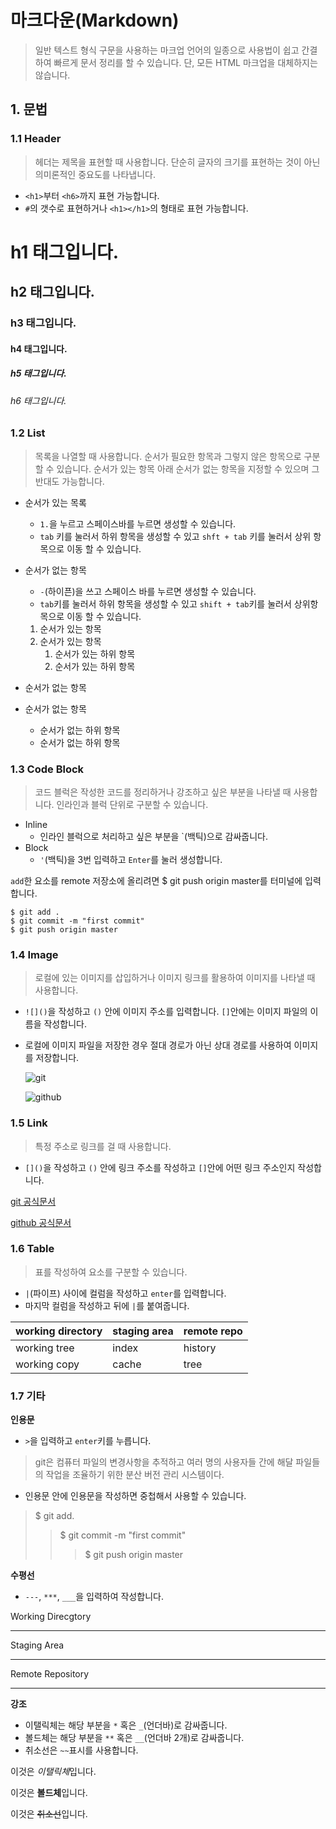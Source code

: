 # 마크다운(Markdown)

> 일반 텍스트 형식 구문을 사용하는 마크업 언어의 일종으로 사용법이 쉽고 간결하여 빠르게 문서 정리를 할 수 있습니다. 단, 모든 HTML 마크업을 대체하지는 않습니다.

## 1. 문법

### 1.1 Header

> 헤더는 제목을 표현할 때 사용합니다. 단순히 글자의 크기를 표현하는 것이 아닌 의미론적인 중요도를 나타냅니다.

- `<h1>`부터 `<h6>`까지 표현 가능합니다.
- `#`의 갯수로 표현하거나 `<h1></h1>`의 형태로 표현 가능합니다.

# h1 태그입니다.

## h2 태그입니다.

### h3 태그입니다.

#### h4 태그입니다.

##### h5 태그입니다.

###### h6 태그입니다.

### 1.2 List

> 목록을 나열할 때 사용합니다. 순서가 필요한 항목과 그렇지 않은 항목으로 구분할 수 있습니다. 순서가 있는 항목 아래 순서가 없는 항목을 지정할 수 있으며 그 반대도 가능합니다.

- 순서가 있는 목록

  - `1.`을 누르고 스페이스바를 누르면 생성할 수 있습니다.
  - `tab` 키를 눌러서 하위 항목을 생성할 수 있고 `shft + tab` 키를 눌러서 상위 항목으로 이동 할 수 있습니다.

- 순서가 없는 항목

  - `-`(하이픈)을 쓰고 스페이스 바를 누르면 생성할 수 있습니다.
  - `tab`키를 눌러서 하위 항목을 생성할 수 있고 `shift + tab`키를 눌러서 상위항목으로 이동 할 수 있습니다.

  1. 순서가 있는 항목
  2. 순서가 있는 항목
     1. 순서가 있는 하위 항목
     2. 순서가 있는 하위 항목

- 순서가 없는 항목

- 순서가 없는 항목

  - 순서가 없는 하위 항목
  - 순서가 없는 하위 항목

### 1.3 Code Block

> 코드 블럭은 작성한 코드를 정리하거나 강조하고 싶은 부분을 나타낼 때 사용합니다. 인라인과 블럭 단위로 구분할 수 있습니다.

- Inline
  - 인라인 블럭으로 처리하고 싶은 부분을 `(백틱)으로 감싸줍니다.
- Block
  - `'`(백틱)을 3번 입력하고 `Enter`를 눌러 생성합니다.

`add`한 요소를 remote 저장소에 올리려면 $ git push origin master를 터미널에 입력합니다.

```
$ git add .
$ git commit -m "first commit"
$ git push origin master
```

### 1.4 Image

> 로컬에 있는 이미지를 삽입하거나 이미지 링크를 활용하여 이미지를 나타낼 때 사용합니다.

- `![]()`을 작성하고 `()` 안에 이미지 주소를 입력합니다. `[]`안에는 이미지 파일의 이름을 작성합니다.

- 로컬에 이미지 파일을 저장한 경우 절대 경로가 아닌 상대 경로를 사용하여 이미지를 저장합니다.

  ![git](https://camo.githubusercontent.com/7a271320d816c52ac997f5019db0babe13bdfb0409af44e3c4a094d3fa6ca93e/68747470733a2f2f746563686965732d776f726c642e636f6d2f77702d636f6e74656e742f75706c6f6164732f323031362f30382f6769745f6c6f676f2e706e67)

  

  ![github](https://img.caixin.com/2019-12-12/1576147635453631.jpg)

  

### 1.5 Link

> 특정 주소로 링크를 걸 때 사용합니다.

- `[]()`을 작성하고 `()` 안에 링크 주소를 작성하고 `[]`안에 어떤 링크 주소인지 작성합니다.

[git 공식문서](https://git-scm.com/doc)

[github 공식문서](https://docs.github.com/en)

### 1.6 Table

> 표를 작성하여 요소를 구분할 수 있습니다.

- `|`(파이프) 사이에 컬럼을 작성하고 `enter`를 입력합니다.
- 마지막 컬럼을 작성하고 뒤에 `|`를 붙여줍니다.

| working directory | staging area | remote repo |
| ----------------- | ------------ | ----------- |
| working tree      | index        | history     |
| working copy      | cache        | tree        |

### 1.7 기타

**인용문**

- `>`을 입력하고 `enter`키를 누릅니다.

> git은 컴퓨터 파일의 변경사항을 추적하고 여러 명의 사용자들 간에 해달 파일들의 작업을 조율하기 위한 분산 버전 관리 시스템이다.

- 인용문 안에 인용문을 작성하면 중첩해서 사용할 수 있습니다.

> $ git add.
>
> > $ git commit -m "first commit"
> >
> > > $ git push origin master

**수평선**

- `---`, `***`, `___`을 입력하여 작성합니다.

Working Direcgtory

------

Staging Area

------

Remote Repository

------

**강조**

- 이탤릭체는 해당 부분을 `*` 혹은 `_`(언더바)로 감싸줍니다.
- 볼드체는 해당 부분을 `**` 혹은 `__`(언더바 2개)로 감싸줍니다.
- 취소선은 `~~`표시를 사용합니다.

이것은 *이탤릭체*입니다.

이것은 **볼드체**입니다.

이것은 ~~취소선~~입니다.